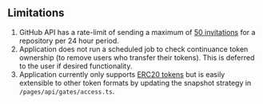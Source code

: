 ## Limitations

1. GitHub API has a rate-limit of sending a maximum of [50 invitations](https://octokit.github.io/rest.js/v18#repos-add-collaborator) for a repository per 24 hour period.
2. Application does not run a scheduled job to check continuance token ownership (to remove users who transfer their tokens). This is deferred to the user if desired functionality.
3. Application currently only supports [ERC20 tokens](https://ethereum.org/en/developers/docs/standards/tokens/erc-20/) but is easily extensible to other token formats by updating the snapshot strategy in `/pages/api/gates/access.ts`.
